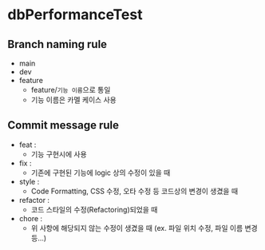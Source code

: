 # dbPerformanceTest

## Branch naming rule
- main
- dev
- feature
  - feature/`기능 이름`으로 통일
  - 기능 이름은 카멜 케이스 사용
  
 
## Commit message rule
- feat :
  - 기능 구현시에 사용
- fix :
  - 기존에 구현된 기능에 logic 상의 수정이 있을 때
- style : 
  - Code Formatting, CSS 수정, 오타 수정 등 코드상의 변경이 생겼을 때
- refactor : 
  - 코드 스타일의 수정(Refactoring)되었을 때
- chore : 
  - 위 사항에 해당되지 않는 수정이 생겼을 때 (ex. 파일 위치 수정, 파일 이름 변경 등...)
